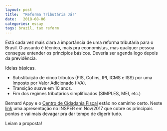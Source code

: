 ```yaml
---
layout: post
title:  "Reforma Tributária Já!"
date:   2018-08-06
categories: essay
tags: brazil, tax reform
---
```


Está cada vez mais clara a importância de uma reforma tributária para o Brasil. O assunto é técnico, mais pra economistas, mas qualquer pessoa consegue entender os princípios básicos. Deveria ser agenda logo depois da previdência.

Ideias básicas.
- Substituição de cinco tributos (PIS, Cofins, IPI, ICMS e ISS) por uma Imposto por Valor Adicionado (IVA).
- Transição suave em 10 anos.
- Fim dos regimes tributários simplificados (SIMPLES, MEI, etc.)

Bernard Appy e o [Centro de Cidadania Fiscal](https://www.ccif.com.br/) estão no caminho certo. Neste [link](https://www.insper.edu.br/agenda-de-eventos/reforma-tributaria-e-produtividade-no-brasil/) uma apresentação no INSPER em Nov/2017 que cobre os principais pontos e vai mais devagar pra dar tempo de digerir tudo.

Leiam a proposta!
